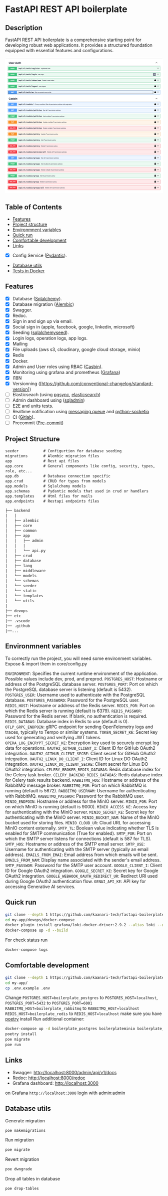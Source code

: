 # FastAPI REST API boilerplate

## Description <!-- omit in toc -->

FastAPI REST API boilerplate is a comprehensive starting point for developing robust web applications. It provides a structured foundation equipped with essential features and configurations.

<img src=".github/preview.png" alt="Swagger preview" />

## Table of Contents <!-- omit in toc -->

- [Features](#features)
- [Project structure](#project-structure)
- [Environmnent variables](#environmnent-variables)
- [Quick run](#quick-run)
- [Comfortable development](#comfortable-development)
- [Links](#links)
- [x] Config Service ([Pydantic](https://docs.pydantic.dev/latest/concepts/pydantic_settings/)).
- [Database utils](#database-utils)
- [Tests in Docker](#tests-in-docker)
<!-- - [Tests](#tests)
- [Test benchmarking](#test-benchmarking) -->

## Features

- [x] Database ([Sqlalchemy](https://www.sqlalchemy.org)).
- [x] Database migration ([Alembic](https://alembic.sqlalchemy.org))
- [x] Swagger.
- [x] Redoc.
- [x] Sign in and sign up via email.
- [x] Social sign in (apple, facebook, google, linkedin, microsoft)
- [x] Seeding ([sqlalchemyseed](https://sqlalchemyseed.readthedocs.io/en/stable/)).
- [x] Login logs, operation logs, app logs.
- [x] Mailing
- [x] File uploads (aws s3, cloudinary, google cloud storage, minio)
- [x] Redis
- [x] Docker.
- [x] Admin and User roles using RBAC ([Casbin](https://casbin.org/fr/docs/rbac)).
- [x] Monitoring using grafana and prometheus ([Grafana](https://grafana.com/))
- [x] I18N
- [x] Versionning ([https://github.com/conventional-changelog/standard-version])
- [ ] Elasticseach (using [pgsync](https://pgsync.com/), [elasticsearch](https://www.elastic.co/guide/en/elasticsearch/reference/current/getting-started.html))
- [ ] Admin dashboard using ([sqladmin](https://aminalaee.dev/sqladmin/))
- [ ] E2E and units tests.
- [ ] Realtime notification using [messaging queue](https://www.rabbitmq.com/) and [python-socketio](https://python-socketio.readthedocs.io/en/latest/server.html)
- [ ] CI ([Gitlab](https://docs.gitlab.com/ee/ci/)).
- [ ] Precommit ([Pre-commit](https://pre-commit.com/))

## Project Structure

```
seeder           # Configurtion for database seeding
migrations       # Alembic migration files
app              # Rest api files
app.core         # General components like config, security, types, role, etc...
app.db           # Database connection specific
app.crud         # CRUD for types from models
app.models       # Sqlalchemy models
app.schemas      # Pydantic models that used in crud or handlers
app.templates    # Html files for mails
app.endpoints    # Restapi endpoints files
```

```
├── backend
|   |
│   ├── alembic
│   ├── core
│   ├── common
│   ├── app
│   │   ├── admin
│   │   | 
│   │   └── api.py
│   ├── crud
│   ├── database
│   ├── lang
|   ├── middleware
│   └── models
│   └── schemas
│   └── seeder
│   └── static
│   └── templates
│   └── utils
|
├── devops
├── etc
|── .vscode
|── .github
|──...

```

## Environmnent variables

To correctly run the project, you will need some environment variables. Expose & import them in core/config.py

`ENVIRONMENT`: Specifies the current runtime environment of the application. Possible values include dev, prod, and preprod.
`POSTGRES_HOST`: Hostname or address of the PostgreSQL database server.
`POSTGRES_PORT`: Port on which the PostgreSQL database server is listening (default is 5432).
`POSTGRES_USER`: Username used to authenticate with the PostgreSQL database.
`POSTGRES_PASSWORD`: Password for the PostgreSQL user.
`REDIS_HOST`: Hostname or address of the Redis server.
`REDIS_POR`: Port on which the Redis server is running (default is 6379).
`REDIS_PASSWOR`: Password for the Redis server. If blank, no authentication is required.
`REDIS_DATABAS`: Database index in Redis to use (default is 0).
`OTLP_GRPC_ENDPOIN`: gRPC endpoint for sending OpenTelemetry logs and traces, typically to Tempo or similar systems.
`TOKEN_SECRET_KE`: Secret key used for generating and verifying JWT tokens.
`OPERA_LOG_ENCRYPT_SECRET_KE`: Encryption key used to securely encrypt log data for operations.
`OAUTH2_GITHUB_CLIENT_I`: Client ID for GitHub OAuth2 integration.
`OAUTH2_GITHUB_CLIENT_SECRE`: Client secret for GitHub OAuth2 integration.
`OAUTH2_LINUX_DO_CLIENT_I`: Client ID for Linux DO OAuth2 integration.
`OAUTH2_LINUX_DO_CLIENT_SECRE`: Client secret for Linux DO OAuth2 integration.
`CELERY_BROKER_REDIS_DATABAS`: Redis database index for the Celery task broker.
`CELERY_BACKEND_REDIS_DATABAS`: Redis database index for Celery task results backend.
`RABBITMQ_HOS`: Hostname or address of the RabbitMQ message broker.
`RABBITMQ_POR`: Port on which RabbitMQ is running (default is 5672).
`RABBITMQ_USERNAM`: Username for authenticating with RabbitMQ.
`RABBITMQ_PASSWOR`: Password for the RabbitMQ user.
`MINIO_ENDPOIN`: Hostname or address for the MinIO server.
`MINIO_POR`: Port on which MinIO is running (default is 9000).
`MINIO_ACCESS_KE`: Access key for authenticating with the MinIO server.
`MINIO_SECRET_KE`: Secret key for authenticating with the MinIO server.
`MINIO_BUCKET_NAM`: Name of the MinIO bucket used for storing files.
`MINIO_CLOUD_UR`: Cloud URL for accessing MinIO content externally.
`SMTP_TL`: Boolean value indicating whether TLS is enabled for SMTP communication (True for enabled).
`SMTP_POR`: Port on which the SMTP server listens for connections (default is 587 for TLS).
`SMTP_HOS`: Hostname or address of the SMTP email server.
`SMTP_USE`: Username for authenticating with the SMTP server (typically an email address).
`EMAILS_FROM_EMAI`: Email address from which emails will be sent.
`EMAILS_FROM_NAM`: Display name associated with the sender's email address.
`SMTP_PASSWOR`: Password for the SMTP user account.
`GOOGLE_CLIENT_I`: Client ID for Google OAuth2 integration.
`GOOGLE_SECRET_KE`: Secret key for Google OAuth2 integration.
`GOOGLE_WEBHOOK_OAUTH_REDIRECT_UR`: Redirect URI used during Google OAuth2 authentication flow.
`GENAI_API_KE`: API key for accessing Generative AI services.


## Quick run

```bash
git clone --depth 1 https://github.com/kaanari-tech/fastapi-boilerplate.git my-app
cd my-app/devops/docker-compose
docker plugin install grafana/loki-docker-driver:2.9.2 --alias loki --grant-all-permissions
docker-compose up -d --build
```

For check status run

```bash
docker-compose logs
```

## Comfortable development

```bash
git clone --depth 1 https://github.com/kaanari-tech/fastapi-boilerplate.git my-app
cd my-app/
cp .env.example .env
```

Change `POSTGRES_HOST=boilerplate_postgres` to `POSTGRES_HOST=localhost`,
`POSTGRES_PORT=5432` to `POSTGRES_PORT=6001`
`RABBITMQ_HOST=boilerplate_rabbitmq` to `RABBITMQ_HOST=localhost`
`REDIS_HOST=boilerplate_redis` to `REDIS_HOST=localhost`
make sure you have [poetry](https://python-poetry.org) install
Run additional container:

```bash
docker-compose up -d boilerplate_postgres boilerplateminio boilerplate_redis
poetry install
poe migrate
poe run
```

## Links

- Swagger: <http://localhost:8000/admin/api/v1/docs>
- Redoc: <http://localhost:8000/redoc>
- Grafana dashboard: <http://localhost:3000>

on Grafana `http://localhost:3000` login with admin:admin

## Database utils

Generate migration

```bash
poe makemigrations
```

Run migration

```bash
poe migrate
```

Revert migration

```bash
poe dwngrade
```

Drop all tables in database

```bash
poe drop-tables
```

